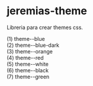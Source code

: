 # jeremias-theme
Libreria para crear themes css.


(1) theme--blue  
(2) theme--blue-dark  
(3) theme--orange  
(4) theme--red  
(5) theme--white  
(6) theme--black  
(7) theme--green  
